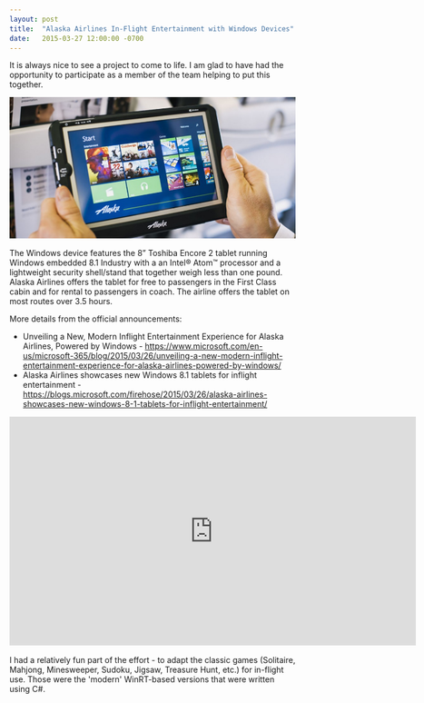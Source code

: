 ```yaml
---
layout: post
title:  "Alaska Airlines In-Flight Entertainment with Windows Devices"
date:   2015-03-27 12:00:00 -0700
---
```


It is always nice to see a project to come to life. I am glad to have had the opportunity to participate as a member of the team helping to put this together.

![Alaska Airlines IFE](/assets/20150327-alaskaair-ife.jpg)

The Windows device features the 8” Toshiba Encore 2 tablet running Windows embedded 8.1 Industry with a an Intel® Atom™ processor and a lightweight security shell/stand that together weigh less than one pound.  Alaska Airlines offers the tablet for free to passengers in the First Class cabin and for rental to passengers in coach.  The airline offers the tablet on most routes over 3.5 hours.

More details from the official announcements:
- Unveiling a New, Modern Inflight Entertainment Experience for Alaska Airlines, Powered by Windows - <https://www.microsoft.com/en-us/microsoft-365/blog/2015/03/26/unveiling-a-new-modern-inflight-entertainment-experience-for-alaska-airlines-powered-by-windows/>
- Alaska Airlines showcases new Windows 8.1 tablets for inflight entertainment - <https://blogs.microsoft.com/firehose/2015/03/26/alaska-airlines-showcases-new-windows-8-1-tablets-for-inflight-entertainment/>

<iframe width="716" height="403" src="https://www.youtube.com/embed/lkji0o7KTTI" frameborder="0" allow="autoplay; encrypted-media" allowfullscreen></iframe>

I had a relatively fun part of the effort - to adapt the classic games (Solitaire, Mahjong, Minesweeper, Sudoku, Jigsaw, Treasure Hunt, etc.) for in-flight use. Those were the 'modern' WinRT-based versions that were written using C#.